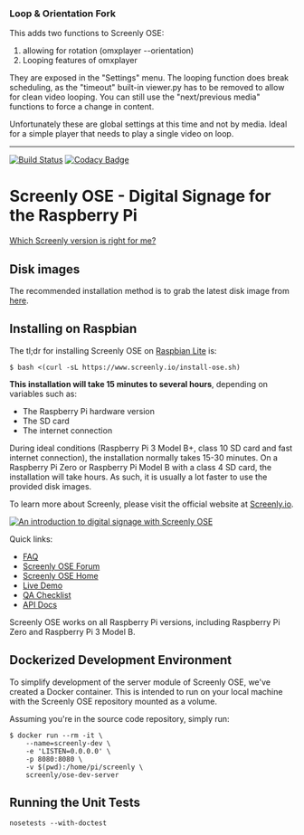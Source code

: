 ### Loop & Orientation Fork

This adds two functions to Screenly OSE:
1. allowing for rotation (omxplayer --orientation)
1. Looping features of omxplayer 

They are exposed in the "Settings" menu. The looping function does break scheduling, as the "timeout" built-in viewer.py has to be removed to allow for clean video looping. You can still use the "next/previous media" functions to force a change in content. 

Unfortunately these are global settings at this time and not by media. Ideal for a simple player that needs to play a single video on loop.

----


[![Build Status](https://travis-ci.org/Screenly/screenly-ose.svg?branch=master)](https://travis-ci.org/Screenly/screenly-ose)
[![Codacy Badge](https://api.codacy.com/project/badge/Grade/5905ebcf4aab4220ad9fdf3fb679c49d)](https://www.codacy.com/app/vpetersson/screenly-ose?utm_source=github.com&amp;utm_medium=referral&amp;utm_content=Screenly/screenly-ose&amp;utm_campaign=Badge_Grade)

# Screenly OSE - Digital Signage for the Raspberry Pi

[Which Screenly version is right for me?](https://www.screenly.io/screenly-ose-vs-pro/)

## Disk images

The recommended installation method is to grab the latest disk image from [here](https://github.com/Screenly/screenly-ose/releases).

## Installing on Raspbian

The tl;dr for installing Screenly OSE on [Raspbian Lite](https://www.raspberrypi.org/downloads/raspbian/) is:

```
$ bash <(curl -sL https://www.screenly.io/install-ose.sh)
```

**This installation will take 15 minutes to several hours**, depending on variables such as:

 * The Raspberry Pi hardware version
 * The SD card
 * The internet connection

During ideal conditions (Raspberry Pi 3 Model B+, class 10 SD card and fast internet connection), the installation normally takes 15-30 minutes. On a Raspberry Pi Zero or Raspberry Pi Model B with a class 4 SD card, the installation will take hours. As such, it is usually a lot faster to use the provided disk images.

To learn more about Screenly, please visit the official website at [Screenly.io](http://www.screenly.io).

[![An introduction to digital signage with Screenly OSE](http://img.youtube.com/vi/FQte5yP0azE/0.jpg)](http://www.youtube.com/watch?v=FQte5yP0azE)

Quick links:

 * [FAQ](https://support.screenly.io/hc/en-us/sections/202652366-Frequently-Asked-Questions-FAQ-)
 * [Screenly OSE Forum](https://forums.screenly.io/c/screenly-ose)
 * [Screenly OSE Home](https://www.screenly.io/ose/)
 * [Live Demo](http://ose.demo.screenlyapp.com/)
 * [QA Checklist](https://www.forgett.com/checklist/1789089623)
 * [API Docs](http://ose.demo.screenlyapp.com/api/docs/)

Screenly OSE works on all Raspberry Pi versions, including Raspberry Pi Zero and Raspberry Pi 3 Model B.

## Dockerized Development Environment

To simplify development of the server module of Screenly OSE, we've created a Docker container. This is intended to run on your local machine with the Screenly OSE repository mounted as a volume.

Assuming you're in the source code repository, simply run:

```
$ docker run --rm -it \
    --name=screenly-dev \
    -e 'LISTEN=0.0.0.0' \
    -p 8080:8080 \
    -v $(pwd):/home/pi/screenly \
    screenly/ose-dev-server
```

## Running the Unit Tests

    nosetests --with-doctest

